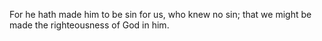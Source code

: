 For he hath made him to be sin for us, who knew no sin; that we might be made the righteousness of God in him.
